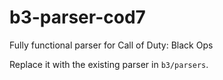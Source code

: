 # b3-parser-cod7
Fully functional parser for Call of Duty: Black Ops

Replace it with the existing parser in ``b3/parsers``.
